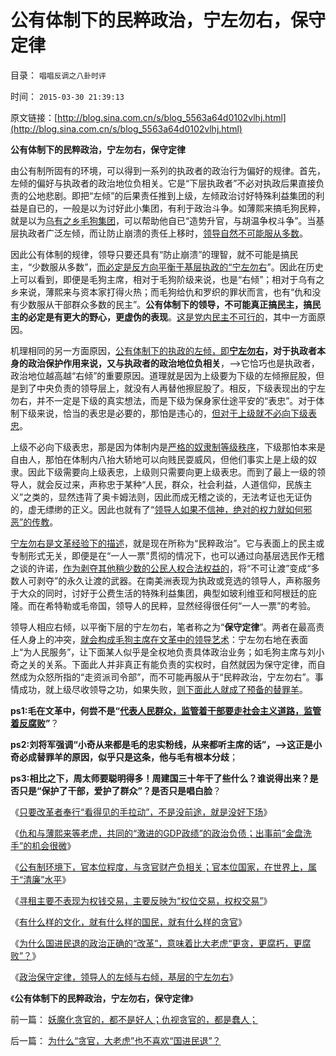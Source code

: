 # 公有体制下的民粹政治，宁左勿右，保守定律

目录： `唱唱反调之八卦时评` 

时间： `2015-03-30 21:39:13` 

原文链接：[http://blog.sina.com.cn/s/blog_5563a64d0102vlhj.html](http://blog.sina.com.cn/s/blog_5563a64d0102vlhj.html)

**公有体制下的民粹政治，宁左勿右，保守定律**

由公有制所固有的环境，可以得到一系列的执政者的政治行为偏好的规律。首先，左倾的偏好与执政者的政治地位负相关。它是“下层执政者”不必对执政后果直接负责的公地悲剧。即把“左倾”的后果责任推到上级，左倾政治讨好特殊利益集团的利益是自已的，一般是以为讨好此小集团，有利于政治斗争。如薄熙来搞毛狗民粹，就是以为[乌有之乡毛狗集团](../../../2014/5/27/乌有之乡“文革老工人”的自供状.md)，可以帮助他自已“造势升官，与胡温争权斗争”。当基层执政者广泛左倾，而让防止崩溃的责任上移时，[领导自然不可能服从多数](../../../2014/5/30/资本主义的证监会和FDA的法权限制.md)。

因此公有体制的规律，领导只要还具有“防止崩溃”的理智，就不可能是搞民主，“少数服从多数”，[而必定是反方向平衡于基层执政的“宁左勿右](http://darthvad.blog.163.com/blog/static/5339947020111021220157/)”。因此在历史上可以看到，即便是毛狗主席，相对于毛狗阶级来说，也是“右倾”；相对于乌有之乡来说，薄熙来与资本家打得火热；而毛狗给仇和罗织的罪状而言，也有“仇和没有少数服从干部群众多数的民主”。**公有体制下的领导，不可能真正搞民主，搞民主的必定是有更大的野心，更虚伪的表现**。[这是党内民主不可行的](../../../2009/3/17/皇权制度有其历史曾经的合理性.md)，其中一方面原因。

机理相同的另一方面原因，[公有体制下的执政的左倾，即**宁左勿右**](../../../2014/4/17/政府监管的宁左勿右的儿戏.md)**，对于执政者本身的政治保护作用来说，又与执政者的政治地位负相关**，——>它恰巧也是执政者，政治地位越高越“右倾”的重要原因。道理就是因为上级要为下级的左倾擦屁股，但是到了中央负责的领导层上，就没有人再替他擦屁股了。相反，下级表现出的宁左勿右，并不一定是下级的真实想法，而是下级为保身家仕途平安的“表忠”。对于体制下级来说，恰当的表忠是必要的，那怕是违心的，[但对于上级就不必向下级表忠](../../../2009/12/8/奴隶社会中的财富衡量标准.md)。

上级不必向下级表忠，那是因为体制内是[严格的奴隶制等级秩序](../../../2009/12/5/需要讲政治的社会和不需要讲政治的公民.md)，下级那怕本来是自由人，那怕在体制内八抬大轿地可以向贱民耍威风，但他们事实上是上级的奴隶。因此下级需要向上级表忠，上级则只需要向更上级表忠。而到了最上一级的领导人，就会反过来，声称忠于某种“人民，群众，社会利益，人道信仰，民族主义”之类的，显然违背了奥卡姆法则，因此而成无稽之谈的，无法考证也无证伪的，虚无缥缈的正义。因此也就有了“[领导人如果不信神，绝对的权力就如何邪恶”的传教](../../../2013/1/31/革命有多难，反腐败就更难；.md)。

[宁左勿右是文革经验下的描述](../../../2013/9/24/“打谣”只打“谣言”的谣言，宁左勿右的竭斯底里.md)，就是现在所称为“民粹政治”。它与表面上的民主或专制形式无关，即便是在“一人一票”贯彻的情况下，也可以通过向基层选民作无稽之谈的许诺，[作为剥夺其他稍少数的公民人权合法权益的](../../../2015/3/6/关键性的“人权断言：默认权益归于个体”.md)，将“不可让渡”变成“多数人可剥夺”的永久让渡的武器。在南美洲表现为执政或竞选的领导人，声称服务于大众的同时，讨好于公费生活的特殊利益集团，典型如玻利维亚和阿根廷的庇隆。而在希特勒或毛帝国，领导人的民粹，显然经得很任何“一人一票”的考验。

领导人相应右倾，以平衡下层的宁左勿右，笔者称之为“**保守定律**”。两者在最高责任人身上的冲突，[就会构成毛狗主席在文革中的领导艺术](../../../2010/7/31/西方政治学指政体学，东方政治学是厚黑学.md)：宁左勿右地在表面上“为人民服务”，让下面某人似乎是全权地负责具体政治业务；如毛狗主席与刘小奇之关的关系。下面此人并非真正有能负责的实权时，自然就因为保守定律，而自然成为众怒所指的“走资派司令部”，而不可能再服从于“民粹政治，宁左勿右”。事情成功，就上级尽收领导之功，如果失败，[则下面此人就成了预备的替罪羊](../../../2012/4/8/“道德治国”预定的和最终的替罪羊.md)。

**ps1:毛在文革中，何尝不是“[代表人民群众，监管着干部要走社会主义道路，监管着反腐败](../../../2009/7/3/看看毛主席是怎样发动文革反腐的.md)”**？

**ps2:刘将军强调“小奇从来都是毛的忠实粉线，从来都听主席的话”，——>这正是小奇必成替罪羊的原因，似乎只是这条，他与毛有根本分歧**；

**ps3:相比之下，周太师要聪明得多！周建国三十年干了些什么？谁说得出来？是否只是“保护了干部，爱护了群众”？是否只是唱白脸**？

《[只要改革者奉行“看得见的手拉动”，不是没前途，就是没好下场](../../../2015/3/23/可能是仇和落马的真正原因；.md)》

《[仇和与薄熙来等老虎，共同的“激进的GDP政绩”的政治负债；出事前“金盘洗手”的机会很微](../../../2015/3/24/愚民问责官员制造着“老虎”，劣币驱逐良币的公有体制.md)》

《[公有制环境下，官本位程度，与贪官财产负相关；官本位国家，在世界上，属于“清廉”水平](../../../2015/3/25/公有制环境下，贪官腐败，与民主正相关，与官本位负相关；.md)》

《[寻租主要不表现为权钱交易，主要反映为“权位交易，权权交易”](../../../2015/3/26/“权钱交易”可能是进步，公有制寻租主要体现为“权权交易”.md)》

《[有什么样的文化，就有什么样的国民，就有什么样的贪官](../../../2015/3/27/有什么样的国民，就有什么样的贪官.md)》

《[为什么国进民退的政治正确的“改革”，意味着比大老虎“更贪，更腐朽，更腐败”？](../../../2015/3/28/为什么“贪官，大老虎”也不喜欢“国进民退”？.md)》

《[政治保守定律，领导人的左倾与右倾，基层的宁左勿右](../../../2015/3/29/政治保守定律，领导人的左倾与右倾，基层的宁左勿右；.md)》

《**公有体制下的民粹政治，宁左勿右，保守定律**》

前一篇： [妖魔化贪官的，都不是好人；仇视贪官的，都是蠢人；](../../../2015/4/4/妖魔化贪官的，都不是好人；仇视贪官的，都是蠢人；.md)

后一篇： [为什么“贪官，大老虎”也不喜欢“国进民退”？](../../../2015/3/28/为什么“贪官，大老虎”也不喜欢“国进民退”？.md)

